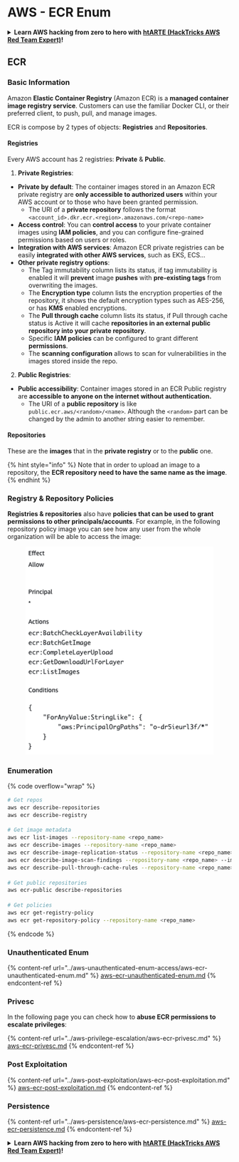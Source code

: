 # AWS - ECR Enum

<details>

<summary><strong>Learn AWS hacking from zero to hero with</strong> <a href="https://training.hacktricks.xyz/courses/arte"><strong>htARTE (HackTricks AWS Red Team Expert)</strong></a><strong>!</strong></summary>

Other ways to support HackTricks:

* If you want to see your **company advertised in HackTricks** or **download HackTricks in PDF** Check the [**SUBSCRIPTION PLANS**](https://github.com/sponsors/carlospolop)!
* Get the [**official PEASS & HackTricks swag**](https://peass.creator-spring.com)
* Discover [**The PEASS Family**](https://opensea.io/collection/the-peass-family), our collection of exclusive [**NFTs**](https://opensea.io/collection/the-peass-family)
* **Join the** 💬 [**Discord group**](https://discord.gg/hRep4RUj7f) or the [**telegram group**](https://t.me/peass) or **follow** me on **Twitter** 🐦 [**@carlospolopm**](https://twitter.com/carlospolopm)**.**
* **Share your hacking tricks by submitting PRs to the** [**HackTricks**](https://github.com/carlospolop/hacktricks) and [**HackTricks Cloud**](https://github.com/carlospolop/hacktricks-cloud) github repos.

</details>

## ECR

### Basic Information

Amazon **Elastic Container Registry** (Amazon ECR) is a **managed container image registry service**. Customers can use the familiar Docker CLI, or their preferred client, to push, pull, and manage images.

ECR is compose by 2 types of objects: **Registries** and **Repositories**.

#### Registries

Every AWS account has 2 registries: **Private** & **Public**.

1. **Private Registries**:

* **Private by default**: The container images stored in an Amazon ECR private registry are **only accessible to authorized users** within your AWS account or to those who have been granted permission.
  * The URI of a **private repository** follows the format `<account_id>.dkr.ecr.<region>.amazonaws.com/<repo-name>`
* **Access control**: You can **control access** to your private container images using **IAM policies**, and you can configure fine-grained permissions based on users or roles.
* **Integration with AWS services**: Amazon ECR private registries can be easily **integrated with other AWS services**, such as EKS, ECS...
* **Other private registry options**:
  * The Tag immutability column lists its status, if tag immutability is enabled it will **prevent** image **pushes** with **pre-existing tags** from overwriting the images.
  * The **Encryption type** column lists the encryption properties of the repository, it shows the default encryption types such as AES-256, or has **KMS** enabled encryptions.
  * The **Pull through cache** column lists its status, if Pull through cache status is Active it will cache **repositories in an external public repository into your private repository**.
  * Specific **IAM policies** can be configured to grant different **permissions**.
  * The **scanning configuration** allows to scan for vulnerabilities in the images stored inside the repo.

2. **Public Registries**:

* **Public accessibility**: Container images stored in an ECR Public registry are **accessible to anyone on the internet without authentication.**
  * The URI of a **public repository** is like `public.ecr.aws/<random>/<name>`. Although the `<random>` part can be changed by the admin to another string easier to remember.

#### **Repositories**

These are the **images** that in the **private registry** or to the **public** one.

{% hint style="info" %}
Note that in order to upload an image to a repository, the **ECR repository need to have the same name as the image**.
{% endhint %}

### Registry & Repository Policies

**Registries & repositories** also have **policies that can be used to grant permissions to other principals/accounts**. For example, in the following repository policy image you can see how any user from the whole organization will be able to access the image:

<figure><img src="../../../.gitbook/assets/image (87).png" alt=""><figcaption></figcaption></figure>

### Enumeration

{% code overflow="wrap" %}
```bash
# Get repos
aws ecr describe-repositories
aws ecr describe-registry

# Get image metadata
aws ecr list-images --repository-name <repo_name>
aws ecr describe-images --repository-name <repo_name>
aws ecr describe-image-replication-status --repository-name <repo_name> --image-id <image_id>
aws ecr describe-image-scan-findings --repository-name <repo_name> --image-id <image_id>
aws ecr describe-pull-through-cache-rules --repository-name <repo_name> --image-id <image_id>

# Get public repositories
aws ecr-public describe-repositories

# Get policies
aws ecr get-registry-policy
aws ecr get-repository-policy --repository-name <repo_name>
```
{% endcode %}

### Unauthenticated Enum

{% content-ref url="../aws-unauthenticated-enum-access/aws-ecr-unauthenticated-enum.md" %}
[aws-ecr-unauthenticated-enum.md](../aws-unauthenticated-enum-access/aws-ecr-unauthenticated-enum.md)
{% endcontent-ref %}

### Privesc

In the following page you can check how to **abuse ECR permissions to escalate privileges**:

{% content-ref url="../aws-privilege-escalation/aws-ecr-privesc.md" %}
[aws-ecr-privesc.md](../aws-privilege-escalation/aws-ecr-privesc.md)
{% endcontent-ref %}

### Post Exploitation

{% content-ref url="../aws-post-exploitation/aws-ecr-post-exploitation.md" %}
[aws-ecr-post-exploitation.md](../aws-post-exploitation/aws-ecr-post-exploitation.md)
{% endcontent-ref %}

### Persistence

{% content-ref url="../aws-persistence/aws-ecr-persistence.md" %}
[aws-ecr-persistence.md](../aws-persistence/aws-ecr-persistence.md)
{% endcontent-ref %}

<details>

<summary><strong>Learn AWS hacking from zero to hero with</strong> <a href="https://training.hacktricks.xyz/courses/arte"><strong>htARTE (HackTricks AWS Red Team Expert)</strong></a><strong>!</strong></summary>

Other ways to support HackTricks:

* If you want to see your **company advertised in HackTricks** or **download HackTricks in PDF** Check the [**SUBSCRIPTION PLANS**](https://github.com/sponsors/carlospolop)!
* Get the [**official PEASS & HackTricks swag**](https://peass.creator-spring.com)
* Discover [**The PEASS Family**](https://opensea.io/collection/the-peass-family), our collection of exclusive [**NFTs**](https://opensea.io/collection/the-peass-family)
* **Join the** 💬 [**Discord group**](https://discord.gg/hRep4RUj7f) or the [**telegram group**](https://t.me/peass) or **follow** me on **Twitter** 🐦 [**@carlospolopm**](https://twitter.com/carlospolopm)**.**
* **Share your hacking tricks by submitting PRs to the** [**HackTricks**](https://github.com/carlospolop/hacktricks) and [**HackTricks Cloud**](https://github.com/carlospolop/hacktricks-cloud) github repos.

</details>

